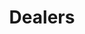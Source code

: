 ---  
schema: Dealers,Dealers,Dealers,Dealers,Dealers,Dealers,Dealers,Dealers,Dealers  
title: Dealers  
organization: Sample Department  
notes: Used in 12 lineage(s)  
resources:  
  - name: Dealers 
    url: abfs://system/Dealers 
    format : parquet  
license: None  
category:
  - Education  
maintainer: User  
maintainer_email: UserMail  
---